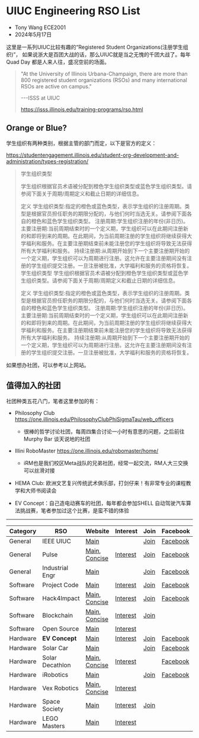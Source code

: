 # UIUC Engineering RSO List

- Tony Wang ECE2001
- 2024年5月17日

这里是一系列UIUC比较有趣的“Registered Student Organizations(注册学生组织)”， 如果说浙大是百团大战的话，那么UIUC就是当之无愧的千团大战了。每年Quad Day 都是人来人往，盛况空前的场面。

> "At the University of Illinois Urbana-Champaign, there are more than 800 registered student organizations (RSOs) and many international RSOs are active on campus."
>
> ---ISSS at UIUC  
>
> https://isss.illinois.edu/training-programs/rso.html

## Orange or Blue?

学生组织有两种类别，根据主管的部门而定，以下是官方的定义：

https://studentengagement.illinois.edu/student-org-development-and-administration/types-registration/

> 学生组织类型
>
> 学生组织根据官员术语被分配到橙色学生组织类型或蓝色学生组织类型。请参阅下面关于周期/周期定义和截止日期的详细信息。
>
> 定义
> 学生组织类型:指定的橙色或蓝色类型，表示学生组织的注册周期。类型是根据官员担任职务的期限分配的，与他们何时当选无关。请参阅下面各自的橙色和蓝色学生组织类型。
> 注册周期:学生组织注册的年份(非日历)。
> 主要注册期:当前周期结束时的一个定义期，学生组织可以在此期间注册新的和即将到来的周期。在此期间，为当前周期注册的学生组织将继续获得大学福利和服务。在主要注册期结束前未能注册您的学生组织将导致无法获得所有大学福利和服务。
> 持续注册期:从周期开始到下一个主要注册期开始的一个定义期，学生组织可以为周期进行注册。这允许在主要注册期间没有注册的学生组织提交注册。一旦注册被批准，大学福利和服务的资格将恢复。学生组织类型
> 学生组织根据官员术语被分配到橙色学生组织类型或蓝色学生组织类型。请参阅下面关于周期/周期定义和截止日期的详细信息。
>
> 定义
> 学生组织类型:指定的橙色或蓝色类型，表示学生组织的注册周期。类型是根据官员担任职务的期限分配的，与他们何时当选无关。请参阅下面各自的橙色和蓝色学生组织类型。
> 注册周期:学生组织注册的年份(非日历)。
> 主要注册期:当前周期结束时的一个定义期，学生组织可以在此期间注册新的和即将到来的周期。在此期间，为当前周期注册的学生组织将继续获得大学福利和服务。在主要注册期结束前未能注册您的学生组织将导致无法获得所有大学福利和服务。
> 持续注册期:从周期开始到下一个主要注册期开始的一个定义期，学生组织可以为周期进行注册。这允许在主要注册期间没有注册的学生组织提交注册。一旦注册被批准，大学福利和服务的资格将恢复。



如果想办社团，可以参考以上网站。

## 值得加入的社团



社团种类五花八门，笔者这里参加的有：

- Philosophy Club https://one.illinois.edu/PhilosophyClubPhiSigmaTau/web_officers
  - 很棒的哲学讨论社团，每周四集合讨论一小时有意思的问题，之后前往Murphy Bar 谈天说地的社团

- Illini RoboMaster https://one.illinois.edu/robomaster/home/
  - iRM也是我们校区Meta战队的兄弟社团，经常一起交流，RM人大三交换可以丝滑对接
- HEMA Club: 欧洲文艺复兴传统武术俱乐部，打剑仔来！有非常专业的课程教学和大师书阅读会
- EV Concept：自己造电动赛车的社团，每年都会参加SHELL 自动驾驶汽车算法挑战赛，笔者参加过这个比赛，是蛮不错的体验

---

| Category | RSO | Website | Interest | Join | Facebook | Twitter | Instagram | LinkedIn | GitHub | Discord |
| - | - | - | - | - | - | - | - | - | - | - |
| General | IEEE UIUC | [Main](https://ieee.illinois.edu) | | [Join](https://docs.google.com/forms/d/1gQF73sQWyAbGqa6fnYItwlMe2AAyja5_WWqXXPciO-Y/viewform) | [Facebook](https://facebook.com/ieeeuiuc) | [Twitter](https://twitter.com/IEEE_UIUC) | [Instagram](https://instagram.com/ieee.uiuc) | | [GitHub](https://github.com/ieee-uiuc) | [Discord](https://discord.com/invite/Gc9qPBxzbS) |
| General | Pulse | [Main](https://pulse.ece.illinois.edu), [Concise](https://linktr.ee/pulse_uiuc) | [Interest](https://docs.google.com/forms/d/e/1FAIpQLSeZQyhE3DBdJVTMJdGZ8aTjfz6zr8M8LBsds5LnL5RXPPvVPg/viewform) | [Join](https://docs.google.com/forms/d/1zoeHRdTVVI4L7NmVSvNHVA1Eh1qTWaFnQKxvCQFgmFw/viewform) | [Facebook](https://facebook.com/ECEPulse) | | [Instagram](https://instagram.com/pulse.illinois) | [LinkedIn](https://linkedin.com/company/pulseuiuc) | | |
| General | Industrial Engr | [Main](https://iise.engineering.illinois.edu) | | [Join](https://iise.org/Settings.aspx?id=Join&GroupCode=S) | [Facebook](https://facebook.com/groups/122955201144155) | [Twitter](https://twitter.com/iiseatuiuc) | [Instagram](https://instagram.com/iiseuiuc) | | | |
| Software | Project Code | [Main](https://projectcodeuiuc.org) | [Interest](https://docs.google.com/forms/d/e/1FAIpQLSc5vhbH8M67A0mqYPPChruVlcfHNdWdOr9tcPiXLQjeZhE58g/viewform) | [Join](https://docs.google.com/forms/d/e/1FAIpQLSemY77UlTfB5u4rJXdvsOQFXraOR_yFhoHTgV5pCKxVwTWmTA/viewform) | [Facebook](https://facebook.com/projectcodeuiuc) | [Twitter](https://twitter.com/ProjectCodeUIUC) | [Instagram](https://instagram.com/project.code.uiuc) | | | [Discord](https://discord.gg/yCPDb8YRRp) |
| Software | Hack4Impact | [Main](https://uiuc.hack4impact.org), [Concise](https://h4i.app) | [Interest](https://docs.google.com/forms/d/e/1FAIpQLSfQLHTRJlsE0JFhuxOhsTZ-jnrRAIRYyAXY7vm4tLJ8BUH55g/viewform) | [Join](https://docs.google.com/forms/d/e/1FAIpQLScXEBmKeyV10xYGHK7oPwbe9pTMbMcmPpDjM1VP24zgR39h5A/viewform) | [Facebook](https://facebook.com/h4iuiuc) | | [Instagram](https://instagram.com/hack4impactuiuc) | | [GitHub](https://github.com/hack4impact-uiuc)||
| Software | Blockchain | [Main](https://illiniblockchain.notion.site/Fall-2022-Recruitment-ff8e4c8165c54840bda5a77e4e95edbe), [Concise](https://linktr.ee/illiniblockchain) | [Interest](https://docs.google.com/forms/d/e/1FAIpQLSeoS0rNEyYPIGXwAHThh8ZOsLwLn7aQFhvlDeLeK0lFDqB_tQ/viewform) | [Join](https://docs.google.com/forms/d/e/1FAIpQLScKiXz1YvfkmTjcVaxGmqcj6hup-dzCtMjr8X3JpxgRajee8A/viewform) | | [Twitter](https://twitter.com/ILL_Blockchain) | [Instagram](https://instagram.com/illiniblockchain) | [LinkedIn](https://linkedin.com/company/illini-blockchain) | | [Discord](https://discord.gg/hF7GDmDxbT) |
| Software | Open Source | [Main](https://opensourceatillinois.com) | [Interest](https://docs.google.com/forms/d/e/1FAIpQLSfSNE6Fiz-lcRnkjX0MZFQE_69qzP9Vq6HrdfOzIUDVx9CD2Q/viewform) | | | | [Instagram](https://instagram.com/opensourceillini) | | [GitHub](https://github.com/open-source-at-illinois) | [Discord](https://discord.gg/sKYtc9QhuP) |
| Hardware | **EV Concept** | [Main](https://evconcept.engr.illinois.edu) | [Interest](https://docs.google.com/forms/d/e/1FAIpQLSfqKGdEuGPki3R7CmDCAZQ9BHiAQTF2oHq3JTmSGA7cW_VX2A/viewform) | [Join](https://docs.google.com/forms/d/e/1FAIpQLSdG8eskeQg_1K0ZYB-XAE51UvOUBBOif_a2NbjRsJ4vaw8pwA/viewform) | [Facebook](https://facebook.com/IlliniEVConcept) | | [Instagram](https://instagram.com/illinievconcept) | [LinkedIn](https://linkedin.com/company/illini-ev-concept) | | [Discord](https://discord.gg/m8YcnBJXGT) |
| Hardware | Solar Car | [Main](https://illinisolarcar.com) | | [Join](https://docs.google.com/forms/d/e/1FAIpQLSeA8NtqB247il5Ay9H9UVK08sVduX20a7CzaQHC5GvlB3h00A/viewform) | [Facebook](https://facebook.com/illinisolarcar) | [Twitter](https://twitter.com/illinisolarcar) | [Instagram](https://instagram.com/illinisolarcarteam) | [LinkedIn](https://linkedin.com/company/illini-solar-car) | | |
| Hardware | Solar Decathlon | [Main](https://illinoissolardecathlon.com), [Concise](https://linktr.ee/illinoissolardecathlon) | [Interest](https://forms.monday.com/forms/aac1efa35a7458112666984a406a96e6) | | [Facebook](https://facebook.com/illinoissolardecathlon) | | [Instagram](https://instagram.com/illinoissolardecathlon) | [LinkedIn](https://linkedin.com/company/illinois-solar-decathlon)|||
| Hardware | iRobotics | [Main](https://irobotics.illinois.edu) | | [Join](https://irobotics.illinois.edu/membership/signup) | [Facebook](https://facebook.com/iRoboticsIL) | [Twitter](https://twitter.com/iRoboticsIL) | [Instagram](https://instagram.com/iroboticsuiuc) | | [GitHub](https://github.com/iRoboticsIL) | |
| Hardware | Vex Robotics | [Main](https://illinivex.web.illinois.edu), [Concise](https://linktr.ee/illinivexrobotics) | [Interest](https://docs.google.com/forms/d/e/1FAIpQLSeg2awpR-xK2fwxaxJKfrz7GPhgksVmOLp-snIIrYVhmMe-2Q/viewform) | | | | [Instagram](https://instagram.com/illinivexrobotics) | [LinkedIn](https://linkedin.com/company/illini-vex-robotics) | | |
| Hardware | Space Society | [Main](https://illinoisspacesociety.org) | [Interest](https://docs.google.com/forms/d/e/1FAIpQLSd1UmeRZ0hgbJm7UlgMwrUPbO2PJrLrPbYkpjVk0mm7SPBmRA/viewform) | [Join](https://docs.google.com/forms/d/e/1FAIpQLSerMrkNbdQ_i2CMLbhBr9U4MWn5T77jo6rM0U7AB8lMl_P4Dg/viewform) | | [Twitter](https://twitter.com/IL_SpaceSociety) | [Instagram](https://instagram.com/illinoisspacesociety) | [LinkedIn](https://linkedin.com/company/the-illinois-space-society) | | |
| Hardware | LEGO Masters | [Main](https://illinois.campuslabs.com/engage/organization/legomastersatuiuc) | [Interest](https://docs.google.com/forms/d/e/1FAIpQLSch-pzBG_ULEQwbuHJU2nTtGBD_DTWu3ssJ3MH_qIHuW6IrcA/viewform) | | | | [Instagram](https://instagram.com/uiuclego) | | | [Discord](https://discord.com/invite/tWBDSDXQrk)|